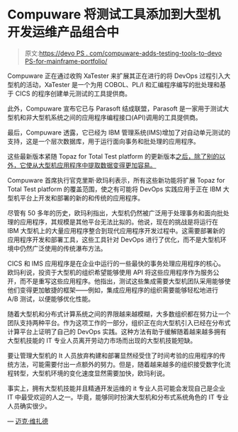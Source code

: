 # Compuware 将测试工具添加到大型机开发运维产品组合中

> 原文:[https://devo PS . com/compuware-adds-testing-tools-to-devo PS-for-mainframe-portfolio/](https://devops.com/compuware-adds-testing-tools-to-devops-for-mainframe-portfolio/)

Compuware 正在通过收购 XaTester 来扩展其正在进行的将 DevOps 过程引入大型机的活动，XaTester 是一个为用 COBOL、PL/I 和汇编程序编写的批处理和基于 CICS 的程序创建单元测试的工具提供商。

此外，Compuware 宣布它已与 Parasoft 结成联盟，Parasoft 是一家用于测试大型机和非大型机系统之间的应用程序编程接口(API)调用的工具提供商。

最后，Compuware 透露，它已经为 IBM 管理系统(IMS)增加了对自动单元测试的支持，这是一个层次数据库，用于运行面向事务和批处理的应用程序。

这些最新版本紧随 Topaz for Total Test platform 的更新版本[之后，除了别的以外，它使从大型机应用程序中提取数据变得更加容易。](https://devops.com/compuware-extends-devops-push-for-mainframes/)

Compuware 首席执行官克里斯·欧玛利表示，所有这些新功能将扩展 Topaz for Total Test platform 的覆盖范围，使之有可能将 DevOps 实践应用于正在 IBM 大型机平台上开发和部署的新的和传统的应用程序。

尽管有 50 多年的历史，欧玛利指出，大型机仍然被广泛用于处理事务和面向批处理的应用程序，其规模是其他平台无法比拟的。他说，现在的挑战是将运行在 IBM 大型机上的大量应用程序整合到现代应用程序开发过程中。这需要部署新的应用程序开发和部署工具，这些工具针对 DevOps 进行了优化，而不是大型机环境中仍然广泛使用的传统瀑布方法。

CICS 和 IMS 应用程序是在企业中运行的一些最快的事务处理应用程序的核心。欧玛利说，投资于大型机的组织希望能够使用 API 将这些应用程序作为服务公开，而不是重写这些应用程序。他指出，测试这些集成需要大型机团队采用能够使他们变得更加敏捷的框架——例如，集成应用程序的组织需要能够轻松地进行 A/B 测试，以便能够优化性能。

随着大型机和分布式计算系统之间的界限越来越模糊，大多数组织都在努力让一个团队支持两种平台。作为这项工作的一部分，组织正在向大型机引入已经在分布式计算平台上证明了自己的 DevOps 实践。这种方法有助于缓解随着越来越多拥有大型机技能的 IT 专业人员离开劳动力市场而出现的大型机技能短缺。

要让管理大型机的 It 人员放弃构建和部署显然经受住了时间考验的应用程序的传统方法，可能需要付出一点额外的努力。但是，随着越来越多的组织接受数字化流程转型，大型机环境的变化速度显然需要加快，欧玛利说。

事实上，拥有大型机技能并且精通开发运维的 it 专业人员可能会发现自己是企业 IT 中最受欢迎的人之一。毕竟，能够同时扮演大型机和分布式系统角色的 IT 专业人员确实很少。

— [迈克·维扎德](https://devops.com/author/mike-vizard/)